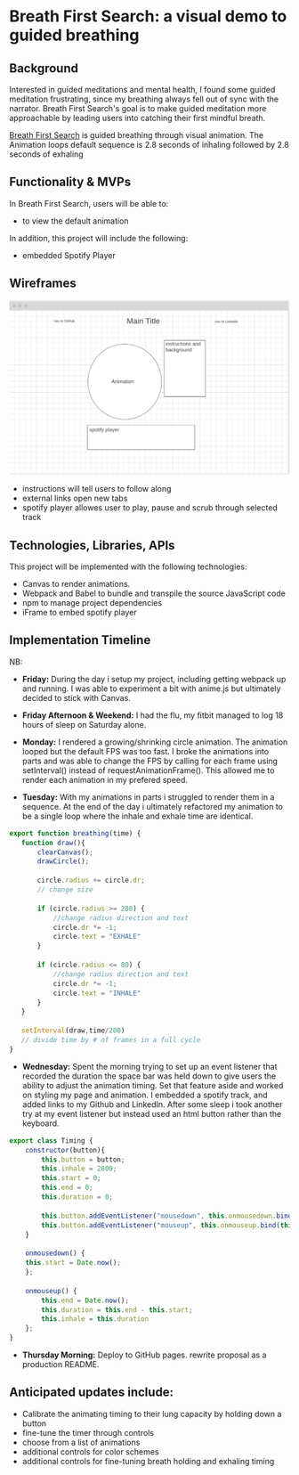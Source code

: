 # Breath First Search: a visual demo to guided breathing

## Background
Interested in guided meditations and mental health, I found some guided meditation frustrating, since my breathing always fell out of sync with the narrator. Breath First Search's goal is to make guided meditation more approachable by leading users into catching their first mindful breath.

[Breath First Search](https://jimmyvo39.github.io/Breath-First-Search/) is guided breathing through visual animation. The Animation loops default sequence is 2.8 seconds of inhaling followed by 2.8 seconds of exhaling

## Functionality & MVPs

In Breath First Search, users will be able to:
 - to view the default animation 

 


In addition, this project will include the following:
- embedded Spotify Player


## Wireframes
![This is an image](/asset/production_wireframe.png)
- instructions will tell users to follow along
- external links open new tabs
- spotify player allowes user to play, pause and scrub through selected track

## Technologies, Libraries, APIs
This project will be implemented with the following technologies:
- Canvas to render animations. 
- Webpack and Babel to bundle and transpile the source JavaScript code
- npm to manage project dependencies
- iFrame to embed spotify player



## Implementation Timeline
NB:

- **Friday:** During the day i setup my project, including getting webpack up and running. I was able to experiment a bit with anime.js but ultimately decided to stick with Canvas. 

- **Friday Afternoon & Weekend:** I had the flu, my fitbit managed to log 18 hours of sleep on Saturday alone. 

- **Monday:** I rendered a growing/shrinking circle animation. The animation looped but the default FPS was too fast.
I broke the animations into parts and was able to change the FPS by calling for each frame using setInterval() instead of requestAnimationFrame(). This allowed me to render each animation in my prefered speed. 

 - **Tuesday:** With my animations in parts i struggled to render them in a sequence. At the end of the day i ultimately refactored my animation to be a single loop where the inhale and exhale time are identical. 

 ```javascript
export function breathing(time) {
    function draw(){
        clearCanvas();
        drawCircle();

        circle.radius += circle.dr;
        // change size

        if (circle.radius >= 280) {
            //change radius direction and text
            circle.dr *= -1;
            circle.text = "EXHALE"
        }

        if (circle.radius <= 80) {
            //change radius direction and text
            circle.dr *= -1;
            circle.text = "INHALE"
        }
    }
    
    setInterval(draw,time/200)
    // divide time by # of frames in a full cycle
}
```

- **Wednesday:** Spent the morning trying to set up an event listener that recorded the duration the space bar was held down to give users the ability to adjust the animation timing. Set that feature aside and worked on styling my page and animation. I embedded a spotify track, and added links to my Github and LinkedIn. After some sleep i took another try at my event listener but instead used an html button rather than the keyboard.

```javascript
export class Timing {
    constructor(button){
        this.button = button;
        this.inhale = 2800;
        this.start = 0;
        this.end = 0;
        this.duration = 0;
   
        this.button.addEventListener("mousedown", this.onmousedown.bind(this));
        this.button.addEventListener("mouseup", this.onmouseup.bind(this))
    }

    onmousedown() {
    this.start = Date.now();
    };

    onmouseup() {
        this.end = Date.now();
        this.duration = this.end - this.start;        
        this.inhale = this.duration
    };
}
```

- **Thursday Morning:** Deploy to GitHub pages. rewrite proposal as a production README.

## Anticipated updates include:
- Calibrate the animating timing to their lung capacity by holding down a button
- fine-tune the timer through controls 
- choose from a list of animations
- additional controls for color schemes
- additional controls for fine-tuning  breath holding and exhaling timing


